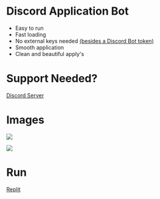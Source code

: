 # Discord Application Bot
- Easy to run
- Fast loading
- No external keys needed [(besides a Discord Bot token)](https://discord.com/developers/applications)
- Smooth application
- Clean and beautiful apply's


# Support Needed?
[Discord Server](https://www.discord.gg/invite)

# Images
![](https://cdn.discordapp.com/attachments/1086418001789722726/1087857040069759006/image.png)

![](https://cdn.discordapp.com/attachments/1085944843777347705/1087857424821661837/image.png)

# Run

[Replit](https://replit.com/@TripGotchu/Discord-Application-Bot?v=1)
